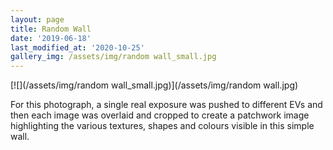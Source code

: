 ```yaml
---
layout: page
title: Random Wall
date: '2019-06-18'
last_modified_at: '2020-10-25'
gallery_img: /assets/img/random wall_small.jpg
---
```


[![](/assets/img/random wall_small.jpg)](/assets/img/random wall.jpg)

For this photograph, a single real exposure was pushed to different EVs and then each image was overlaid and cropped to create a patchwork image highlighting the various textures, shapes and colours visible in this simple wall.
